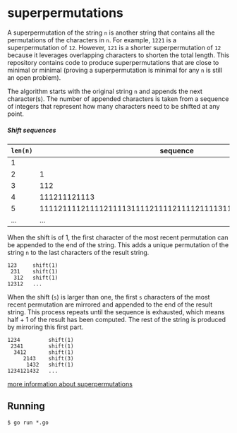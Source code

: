 # superpermutations

A superpermutation of the string `n` is another string that contains all the permutations of the characters in `n`. For example, `1221` is a superpermutation of `12`. However, `121` is a shorter superpermutation of `12` because it leverages overlapping characters to shorten the total length. This repository contains code to produce superpermutations that are close to minimal or minimal (proving a superpermutation is minimal for any `n` is still an open problem).

The algorithm starts with the original string `n` and appends the next character(s). The number of appended characters is taken from a sequence of integers that represent how many characters need to be shifted at any point.

##### Shift sequences

| `len(n)` | sequence |
| --- | --- |
| 1 |  |
| 2 | 1 |
| 3 | 112 |
| 4 | 111211121113 |
| 5 | 111121111211112111131111211112111121111311112111121111211114 |
| ... | ... |

When the shift is of 1, the first character of the most recent permutation can be appended to the end of the string. This adds a unique permutation of the string `n` to the last characters of the result string.

```
123     shift(1)
 231    shift(1)
  312   shift(1)
12312   ...
```

When the shift (`s`) is larger than one, the first `s` characters of the most recent permutation are mirrored and appended to the end of the result string. This process repeats until the sequence is exhausted, which means half + 1 of the result has been computed. The rest of the string is produced by mirroring this first part.

```
1234         shift(1)
 2341        shift(1)
  3412       shift(1)
     2143    shift(3)
      1432   shift(1)
1234121432   ...
```

[more information about superpermutations](http://www.njohnston.ca/2013/04/the-minimal-superpermutation-problem/)

## Running

```shell
$ go run *.go
```